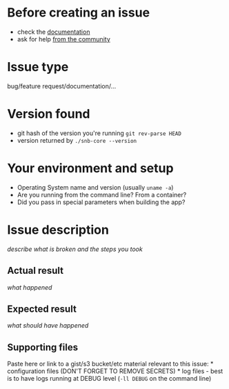# Before creating an issue
 * check the [documentation](https://www.snb.org/developers/)
 * ask for help [from the community](https://www.snb.org/community/)

# Issue type
  bug/feature request/documentation/...

# Version found
  * git hash of the version you're running `git rev-parse HEAD`
  * version returned by `./snb-core --version`

# Your environment and setup
  * Operating System name and version (usually `uname -a`)
  * Are you running from the command line? From a container?
  * Did you pass in special parameters when building the app?

# Issue description
 *describe what is broken and the steps you took*

## Actual result
 *what happened*

## Expected result
 *what should have happened*

## Supporting files
 Paste here or link to a gist/s3 bucket/etc material relevant to this issue:
    * configuration files (DON'T FORGET TO REMOVE SECRETS)
    * log files - best is to have logs running at DEBUG level (`-ll DEBUG` on the command line)


